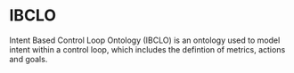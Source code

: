 # IBCLO
Intent Based Control Loop Ontology (IBCLO) is an ontology used to model intent within a control loop, which includes the defintion of metrics, actions and goals.
